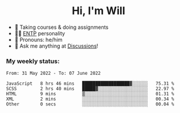 <h1 align="center">Hi, I'm Will</h1>


-   :seedling: Taking courses & doing assignments
-   :man_scientist: [ENTP](https://www.16personalities.com/entp-personality) personality
-   :man: Pronouns: he/him
-   :thought_balloon: Ask me anything at [Discussions](https://github.com/willjoje/willjoje/discussions/new)!

### My weekly status:
<!--START_SECTION:waka-->

```text
From: 31 May 2022 - To: 07 June 2022

JavaScript   8 hrs 46 mins   ██████████████████▓░░░░░░   75.31 %
SCSS         2 hrs 40 mins   █████▓░░░░░░░░░░░░░░░░░░░   22.97 %
HTML         9 mins          ▒░░░░░░░░░░░░░░░░░░░░░░░░   01.31 %
XML          2 mins          ░░░░░░░░░░░░░░░░░░░░░░░░░   00.34 %
Other        0 secs          ░░░░░░░░░░░░░░░░░░░░░░░░░   00.04 %
```

<!--END_SECTION:waka-->
